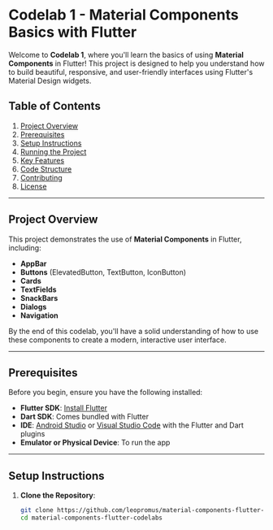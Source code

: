 # Codelab 1 - Material Components Basics with Flutter

Welcome to **Codelab 1**, where you'll learn the basics of using **Material Components** in Flutter! This project is designed to help you understand how to build beautiful, responsive, and user-friendly interfaces using Flutter's Material Design widgets.

## Table of Contents
1. [Project Overview](#project-overview)
2. [Prerequisites](#prerequisites)
3. [Setup Instructions](#setup-instructions)
4. [Running the Project](#running-the-project)
5. [Key Features](#key-features)
6. [Code Structure](#code-structure)
7. [Contributing](#contributing)
8. [License](#license)

---

## Project Overview
This project demonstrates the use of **Material Components** in Flutter, including:
- **AppBar**
- **Buttons** (ElevatedButton, TextButton, IconButton)
- **Cards**
- **TextFields**
- **SnackBars**
- **Dialogs**
- **Navigation**

By the end of this codelab, you'll have a solid understanding of how to use these components to create a modern, interactive user interface.

---

## Prerequisites
Before you begin, ensure you have the following installed:
- **Flutter SDK**: [Install Flutter](https://flutter.dev/docs/get-started/install)
- **Dart SDK**: Comes bundled with Flutter
- **IDE**: [Android Studio](https://developer.android.com/studio) or [Visual Studio Code](https://code.visualstudio.com/) with the Flutter and Dart plugins
- **Emulator or Physical Device**: To run the app

---

## Setup Instructions
1. **Clone the Repository**:
   ```bash
   git clone https://github.com/leopromus/material-components-flutter-codelabs.git
   cd material-components-flutter-codelabs